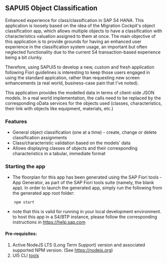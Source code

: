 
## SAPUI5 Object Classification

Enhanced experience for class/classification in SAP S4 HANA. This application is loosely based on the idea of the Migration Cockpit's object classification app, which allows multiple objects to have a classification with characteristics valuation assigned to them at once. The main objective of this application is to provide grounds for having an enhanced user experience in the classification system usage, an important but often neglected functionality due to the current S4 transaction-based experience being a bit clunky.

Therefore, using SAPUI5 to develop a new, custom and fresh application following Fiori guidelines is interesting to keep those users engaged in using the standard applcation, rather than requesting new screen enhancements (a real world, business-case pain that I've noted).

This application provides the modelled data in terms of client-side JSON models. In a real world implementation, the calls need to be replaced by the corresponding oData services for the objects used (classes, characteristics, their link with objects like equipment, materials, etc.)

### Features
- General object classification (one at a time) - create, change or delete classification assignments
- Class/characteristic validation based on the models' data
- Allows displaying classes of objects and their corresponding characteristics in a tabular, immediate format

### Starting the app

-   The floorplan for this app has been generated using the SAP Fiori tools - App Generator, as part of the SAP Fiori tools suite (namely, the blank app).  In order to launch the generated app, simply run the following from the generated app root folder:

```
    npm start
```

- note that this is valid for running in your local development environment. to host this app in a S4/BTP instance, please follow the corresponding instructions in https://help.sap.com

#### Pre-requisites:

1. Active NodeJS LTS (Long Term Support) version and associated supported NPM version.  (See https://nodejs.org)
2. UI5 CLI [tools](https://www.npmjs.com/package/@ui5/cli)

